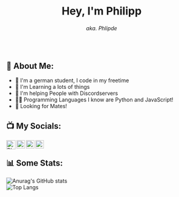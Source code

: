 <h1 align="center"> Hey, I'm Philipp </h1>
<h6 align="center"> aka. Phlipde </h6>

<br />

## 👤 About Me:
- 👋 I'm a german student, I code in my freetime
- 📖 I'm Learning a lots of things
- 🤝 I'm helping People with Discordservers
- 👨‍💻 Programming Languages I know are Python and JavaScript!
- 👀 Looking for Mates!

## 📺 My Socials:
[<img align="left" color="#0094F5" alt="Phlipde | YouTube" width="24px" src="https://cdn.jsdelivr.net/npm/simple-icons@v3/icons/youtube.svg" />][youtube]
[<img align="left" alt="Phlipde | Twitter" width="22px" src="https://cdn.jsdelivr.net/npm/simple-icons@v3/icons/twitter.svg" />][twitter]
[<img align="left" alt="Phlipde | Instagram" width="22px" src="https://cdn.jsdelivr.net/npm/simple-icons@v3/icons/instagram.svg" />][instagram]
[<img align="left" alt="Phlipde#9023 | Discord" width="22px" src="https://cdn.jsdelivr.net/npm/simple-icons@v3/icons/discord.svg" />][discord]

<br />

## 📊 Some Stats:

![Anurag's GitHub stats](https://github-readme-stats.vercel.app/api?username=phlipde&show_icons=true&theme=algolia&hide_border=true)
<br />
![Top Langs](https://github-readme-stats.vercel.app/api/top-langs/?username=phlipde&theme=algolia&hide_border=true)


[discord]: discord:///users/547856031229935694
[youtube]: https://www.youtube.com/channel/UC7jgTSm-klMyWXtE59xOG-A/
[twitter]: https://twitter.com/phlipde/
[instagram]: https://instagram.com/phlip.de/
